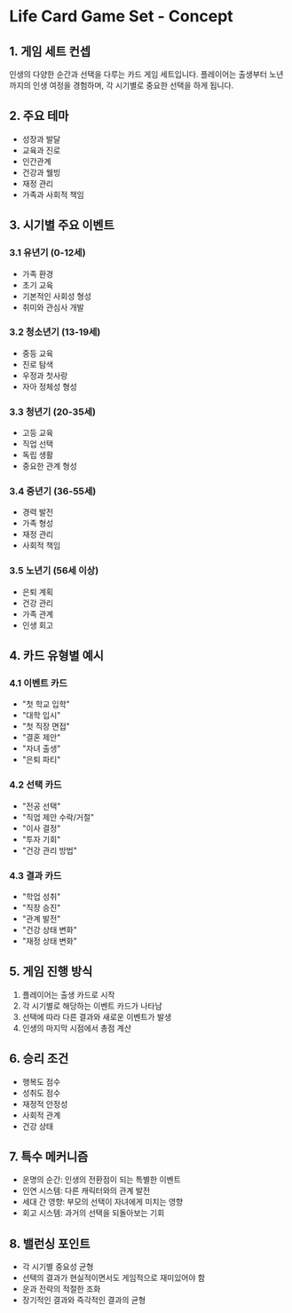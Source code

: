 # Life Card Game Set - Concept

## 1. 게임 세트 컨셉
인생의 다양한 순간과 선택을 다루는 카드 게임 세트입니다. 플레이어는 출생부터 노년까지의 인생 여정을 경험하며, 각 시기별로 중요한 선택을 하게 됩니다.

## 2. 주요 테마
- 성장과 발달
- 교육과 진로
- 인간관계
- 건강과 웰빙
- 재정 관리
- 가족과 사회적 책임

## 3. 시기별 주요 이벤트

### 3.1 유년기 (0-12세)
- 가족 환경
- 초기 교육
- 기본적인 사회성 형성
- 취미와 관심사 개발

### 3.2 청소년기 (13-19세)
- 중등 교육
- 진로 탐색
- 우정과 첫사랑
- 자아 정체성 형성

### 3.3 청년기 (20-35세)
- 고등 교육
- 직업 선택
- 독립 생활
- 중요한 관계 형성

### 3.4 중년기 (36-55세)
- 경력 발전
- 가족 형성
- 재정 관리
- 사회적 책임

### 3.5 노년기 (56세 이상)
- 은퇴 계획
- 건강 관리
- 가족 관계
- 인생 회고

## 4. 카드 유형별 예시

### 4.1 이벤트 카드
- "첫 학교 입학"
- "대학 입시"
- "첫 직장 면접"
- "결혼 제안"
- "자녀 출생"
- "은퇴 파티"

### 4.2 선택 카드
- "전공 선택"
- "직업 제안 수락/거절"
- "이사 결정"
- "투자 기회"
- "건강 관리 방법"

### 4.3 결과 카드
- "학업 성취"
- "직장 승진"
- "관계 발전"
- "건강 상태 변화"
- "재정 상태 변화"

## 5. 게임 진행 방식
1. 플레이어는 출생 카드로 시작
2. 각 시기별로 해당하는 이벤트 카드가 나타남
3. 선택에 따라 다른 결과와 새로운 이벤트가 발생
4. 인생의 마지막 시점에서 총점 계산

## 6. 승리 조건
- 행복도 점수
- 성취도 점수
- 재정적 안정성
- 사회적 관계
- 건강 상태

## 7. 특수 메커니즘
- 운명의 순간: 인생의 전환점이 되는 특별한 이벤트
- 인연 시스템: 다른 캐릭터와의 관계 발전
- 세대 간 영향: 부모의 선택이 자녀에게 미치는 영향
- 회고 시스템: 과거의 선택을 되돌아보는 기회

## 8. 밸런싱 포인트
- 각 시기별 중요성 균형
- 선택의 결과가 현실적이면서도 게임적으로 재미있어야 함
- 운과 전략의 적절한 조화
- 장기적인 결과와 즉각적인 결과의 균형 